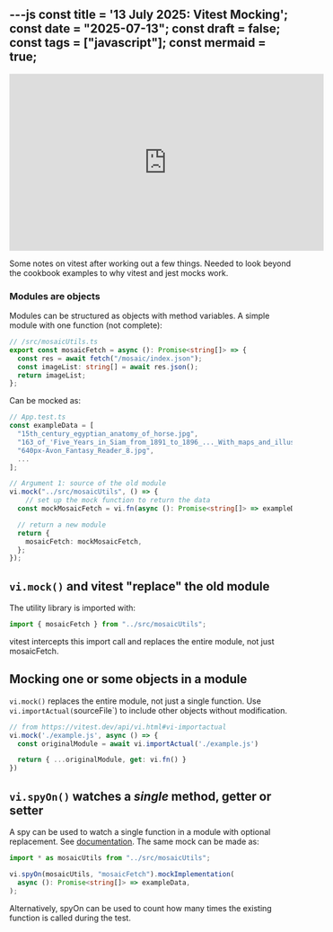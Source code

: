 ---js
const title = '13 July 2025: Vitest Mocking';
const date = "2025-07-13";
const draft = false;
const tags = ["javascript"];
const mermaid = true;
---

<iframe width="560" height="315" src="https://www.youtube.com/embed/ZKCGilFFFPk?si=KzYO6xsQ8G_Uemka" title="YouTube video player" frameborder="0" allow="accelerometer; autoplay; clipboard-write; encrypted-media; gyroscope; picture-in-picture; web-share" referrerpolicy="strict-origin-when-cross-origin" allowfullscreen></iframe>

Some notes on vitest after working out a few things. Needed to look beyond the cookbook examples to why vitest and jest mocks work.

### Modules are objects

Modules can be structured as objects with method variables. A simple module with one function (not complete):

```ts
// /src/mosaicUtils.ts
export const mosaicFetch = async (): Promise<string[]> => {
  const res = await fetch("/mosaic/index.json");
  const imageList: string[] = await res.json();
  return imageList;
};
```

Can be mocked as:

```ts
// App.test.ts
const exampleData = [
  "15th_century_egyptian_anatomy_of_horse.jpg",
  "163_of_'Five_Years_in_Siam_from_1891_to_1896_..._With_maps_and_illustrations_by_the_author'_(11249062174).jpg",
  "640px-Avon_Fantasy_Reader_8.jpg",
  ...
];

// Argument 1: source of the old module
vi.mock("../src/mosaicUtils", () => {
	// set up the mock function to return the data
  const mockMosaicFetch = vi.fn(async (): Promise<string[]> => exampleData);

  // return a new module
  return {
    mosaicFetch: mockMosaicFetch,
  };
});
```

## `vi.mock()` and vitest "replace" the old module

The utility library is imported with:

```ts
import { mosaicFetch } from "../src/mosaicUtils";
```

vitest intercepts this import call and replaces the entire module, not just mosaicFetch.

## Mocking one or some objects in a module

`vi.mock()` replaces the entire module, not just a single function. Use `vi.importActual(`sourceFile`) to include other objects without modification.

```ts
// from https://vitest.dev/api/vi.html#vi-importactual
vi.mock('./example.js', async () => {
  const originalModule = await vi.importActual('./example.js')

  return { ...originalModule, get: vi.fn() }
})
```

## `vi.spyOn()` watches a *single* method, getter or setter

A spy can be used to watch a single function in a module with optional replacement. See [documentation](https://vitest.dev/api/vi.html#vi-spyon).
The same mock can be made as:

```ts
import * as mosaicUtils from "../src/mosaicUtils";

vi.spyOn(mosaicUtils, "mosaicFetch").mockImplementation(
  async (): Promise<string[]> => exampleData,
);
```

Alternatively, spyOn can be used to count how many times the existing function is called during the test.
